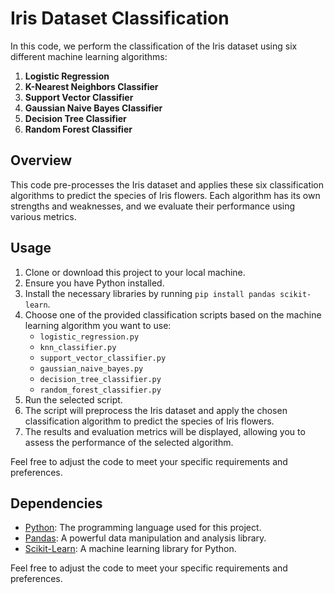 # Iris Dataset Classification

In this code, we perform the classification of the Iris dataset using six different machine learning algorithms:

1. **Logistic Regression**
2. **K-Nearest Neighbors Classifier**
3. **Support Vector Classifier**
4. **Gaussian Naive Bayes Classifier**
5. **Decision Tree Classifier**
6. **Random Forest Classifier**

## Overview

This code pre-processes the Iris dataset and applies these six classification algorithms to predict the species of Iris flowers. Each algorithm has its own strengths and weaknesses, and we evaluate their performance using various metrics.

## Usage

1. Clone or download this project to your local machine.
2. Ensure you have Python installed.
3. Install the necessary libraries by running `pip install pandas scikit-learn`.
4. Choose one of the provided classification scripts based on the machine learning algorithm you want to use:
   - `logistic_regression.py`
   - `knn_classifier.py`
   - `support_vector_classifier.py`
   - `gaussian_naive_bayes.py`
   - `decision_tree_classifier.py`
   - `random_forest_classifier.py`
5. Run the selected script.
6. The script will preprocess the Iris dataset and apply the chosen classification algorithm to predict the species of Iris flowers.
7. The results and evaluation metrics will be displayed, allowing you to assess the performance of the selected algorithm.

Feel free to adjust the code to meet your specific requirements and preferences.

## Dependencies

- [Python](https://www.python.org/): The programming language used for this project.
- [Pandas](https://pandas.pydata.org/): A powerful data manipulation and analysis library.
- [Scikit-Learn](https://scikit-learn.org/stable/): A machine learning library for Python.

Feel free to adjust the code to meet your specific requirements and preferences.

